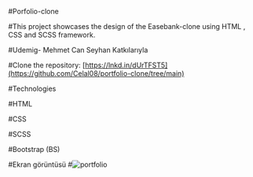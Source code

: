 #Porfolio-clone

#This project showcases the design of the Easebank-clone using HTML , CSS and SCSS framework.

#Udemig- Mehmet Can Seyhan Katkılarıyla

#Clone the repository: [https://lnkd.in/dUrTFST5](https://github.com/Celal08/portfolio-clone/tree/main)

#Technologies

#HTML

#CSS

#SCSS

#Bootstrap (BS)

#Ekran görüntüsü
#![portfolio](https://github.com/Celal08/portfolio-clone/assets/155475492/ec1c0e95-7a14-4a9d-868d-100811ff6df3)
